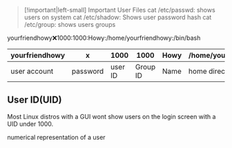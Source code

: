 > [!important|left-small] Important User Files
> cat /etc/passwd: shows users on system
> cat /etc/shadow: Shows user password hash
> cat /etc/group: shows users groups

yourfriendhowy:x:1000:1000:Howy:/home/yourfriendhowy:/bin/bash

| yourfriendhowy | x        | 1000    | 1000     | Howy | /home/yourfriendhowy | /bin/bash     |
| -------------- | -------- | ------- | -------- | ---- | -------------------- | ------------- |
| user account   | password | user ID | Group ID | Name | home directory       | default shell |


## User ID(UID)
Most Linux distros with a GUI wont show users on the login screen with a UID under 1000.

numerical representation of a user
